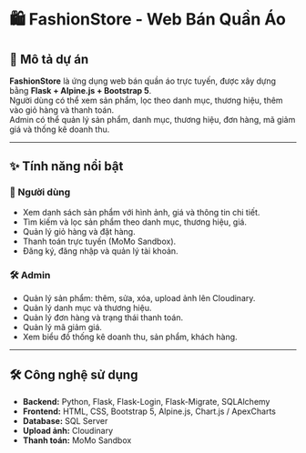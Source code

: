 # 🛍️ FashionStore - Web Bán Quần Áo

## 📖 Mô tả dự án
**FashionStore** là ứng dụng web bán quần áo trực tuyến, được xây dựng bằng **Flask + Alpine.js + Bootstrap 5**.  
Người dùng có thể xem sản phẩm, lọc theo danh mục, thương hiệu, thêm vào giỏ hàng và thanh toán.  
Admin có thể quản lý sản phẩm, danh mục, thương hiệu, đơn hàng, mã giảm giá và thống kê doanh thu.

---

## ✨ Tính năng nổi bật

### 👤 Người dùng
- Xem danh sách sản phẩm với hình ảnh, giá và thông tin chi tiết.
- Tìm kiếm và lọc sản phẩm theo danh mục, thương hiệu, giá.
- Quản lý giỏ hàng và đặt hàng.
- Thanh toán trực tuyến (MoMo Sandbox).
- Đăng ký, đăng nhập và quản lý tài khoản.

### 🛠️ Admin
- Quản lý sản phẩm: thêm, sửa, xóa, upload ảnh lên Cloudinary.
- Quản lý danh mục và thương hiệu.
- Quản lý đơn hàng và trạng thái thanh toán.
- Quản lý mã giảm giá.
- Xem biểu đồ thống kê doanh thu, sản phẩm, khách hàng.

---

## 🛠️ Công nghệ sử dụng
- **Backend:** Python, Flask, Flask-Login, Flask-Migrate, SQLAlchemy  
- **Frontend:** HTML, CSS, Bootstrap 5, Alpine.js, Chart.js / ApexCharts  
- **Database:** SQL Server  
- **Upload ảnh:** Cloudinary  
- **Thanh toán:** MoMo Sandbox  
